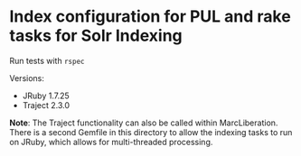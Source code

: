 Index configuration for PUL and rake tasks for Solr Indexing
=====================================

Run tests with `rspec`

Versions:
* JRuby 1.7.25
* Traject 2.3.0

**Note**: The Traject functionality can also be called within MarcLiberation.
There is a second Gemfile in this directory to allow the indexing tasks to
run on JRuby, which allows for multi-threaded processing.
